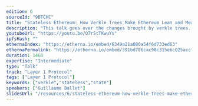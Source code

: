 ```yaml
---
edition: 6
sourceId: "9BTCHC"
title: "Stateless Ethereum: How Verkle Trees Make Ethereum Lean and Mean"
description: "This talk goes over the changes brought by verkle trees. It will give a high-level overview of the technical changes, an update on the implementation of verkle trees, and paint a picture of a stateless Ethereum."
youtubeUrl: "https://youtu.be/Q7rStTKwuYs"
ipfsHash: ""
ethernaIndex: "https://etherna.io/embed/6349a21a080a54f6d733ed63"
ethernaPermalink: "https://etherna.io/embed/391bd786cac98c315e6c025accf003e355af9514573c42feb817f9a381a19ac9"
duration: 1468
expertise: "Intermediate"
type: "Talk"
track: "Layer 1 Protocol"
tags: ["Layer 1 Protocol"]
keywords: ["verkle","stateless","state"]
speakers: ["Guillaume Ballet"]
slidesUrl: "/resources/6/stateless-ethereum-how-verkle-trees-make-ethereum-lean-and-mean.pdf"
---
```

